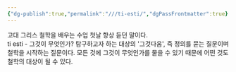 ```yaml
---
{"dg-publish":true,"permalink":"///ti-esti/","dgPassFrontmatter":true}
---
```



고대 그리스 철학을 배우는 수업 첫날 항상 듣던 말이다.  
ti esti - 그것이 무엇인가? 탐구하고자 하는 대상의 '그것다움', 즉 정의를 묻는 질문이며 철학을 시작하는 질문이다. 모든 것에 그것이 무엇인가를 물을 수 있기 때문에 어떤 것도 철학의 대상이 될 수 있다.